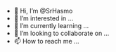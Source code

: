 - 👋 Hi, I’m @SrHasmo
- 👀 I’m interested in ...
- 🌱 I’m currently learning ...
- 💞️ I’m looking to collaborate on ...
- 📫 How to reach me ...

<!---
SrHasmo/SrHasmo is a ✨ special ✨ repository because its `README.md` (this file) appears on your GitHub profile.
You can click the Preview link to take a look at your changes.
--->

